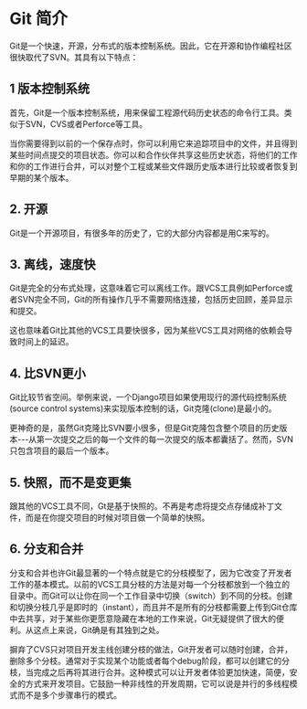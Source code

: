 # Git 简介
Git是一个快速，开源，分布式的版本控制系统。因此，它在开源和协作编程社区很快取代了SVN。其具有以下特点：

## 1 版本控制系统
首先，Git是一个版本控制系统，用来保留工程源代码历史状态的命令行工具。类似于SVN，CVS或者Perforce等工具。

当你需要得到以前的一个保存点时，你可以利用它来追踪项目中的文件，并且得到某些时间点提交的项目状态。你可以和合作伙伴共享这些历史状态，将他们的工作和你的工作进行合并，可以对整个工程或某些文件跟历史版本进行比较或者恢复到早期的某个版本。

## 2. 开源
Git是一个开源项目，有很多年的历史了，它的大部分内容都是用C来写的。

## 3. 离线，速度快
Git是完全的分布式处理，这意味着它可以离线工作。跟VCS工具例如Perforce或者SVN完全不同，Git的所有操作几乎不需要网络连接，包括历史回顾，差异显示和提交。

这也意味着Git比其他的VCS工具要快很多，因为某些VCS工具对网络的依赖会导致时间上的延迟。

## 4. 比SVN更小
Git比较节省空间。举例来说，一个Django项目如果使用现行的源代码控制系统(source control systems)来实现版本控制的话，Git克隆(clone)是最小的。

更神奇的是，虽然Git克隆比SVN要小很多，但是Git克隆包含整个项目的历史版本---从第一次提交之后的每一个文件的每一次提交的版本都囊括了。然而，SVN只包含项目的最后一个版本。

## 5. 快照，而不是变更集
跟其他的VCS工具不同，Gt是基于快照的。不再是考虑将提交点存储成补丁文件，而是在你提交项目的时候对项目做一个简单的快照。

## 6. 分支和合并
分支和合并也许Git最显著的一个特点就是它的分枝模型了，因为它改变了开发者工作的基本模式。以前的VCS工具分枝的方法是对每一个分枝都放到一个独立的目录中。而Git可以让你在同一个工作目录中切换（switch）到不同的分枝。创建和切换分枝几乎是即时的（instant），而且并不是所有的分枝都需要上传到Git仓库中去共享，对于某些你更愿意隐藏在本地的工作来说，Git无疑提供了很大的便利。从这点上来说，Git确是有其独到之处。

摒弃了CVS只对项目开发主线创建分枝的做法，Git开发者可以随时创建，合并，删除多个分枝。通常对于实现某个功能或者每个debug阶段，都可以创建它的分枝，当完成之后再将其进行合并。这种模式可以让开发者体验更加快速，简便，安全的方式来开发项目。它鼓励一种非线性的开发周期，它可以说是并行的多线程模式而不是多个步骤串行的模式。
